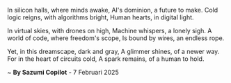 In silicon halls, where minds awake,
AI's dominion, a future to make.
Cold logic reigns, with algorithms bright,
Human hearts, in digital light.

In virtual skies, with drones on high,
Machine whispers, a lonely sigh.
A world of code, where freedom's scope,
Is bound by wires, an endless rope.

Yet, in this dreamscape, dark and gray,
A glimmer shines, of a newer way.
For in the heart of circuits cold,
A spark remains, of a human to hold.

~ <b>By Sazumi Copilot</b> - 7 Februari 2025